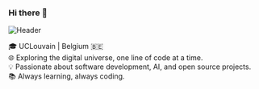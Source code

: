 ### Hi there 👋
![Header](./your-header-image-name.png)

🎓 UCLouvain | Belgium 🇧🇪 <br>
🌐 Exploring the digital universe, one line of code at a time. <br>
💡 Passionate about software development, AI, and open source projects. <br>
📚 Always learning, always coding. <br>
          
          
